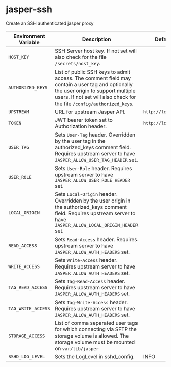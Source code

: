# jasper-ssh
Create an SSH authenticated jasper proxy

| Environment Variable | Description                                                                                                                                                                                                    | Default Value            |
|----------------------|----------------------------------------------------------------------------------------------------------------------------------------------------------------------------------------------------------------|--------------------------|
| `HOST_KEY`           | SSH Server host key. If not set will also check for the file `/secrets/host_key`.                                                                                                                              |                          |
| `AUTHORIZED_KEYS`    | List of public SSH keys to admit access. The comment field may contain a user tag and optionally the user origin to support multiple users. If not set will also check for the file `/config/authorized_keys`. |                          |
| `UPSTREAM`           | URL for upstream Jasper API.                                                                                                                                                                                   | `http://localhost:8081/` |
| `TOKEN`              | JWT bearer token set to Authorization header.                                                                                                                                                                  | `http://localhost:8081/` |
| `USER_TAG`           | Sets `User-Tag` header. Overridden by the user tag in the authorized_keys comment field. Requires upstream server to have `JASPER_ALLOW_USER_TAG_HEADER` set.                                                  |                          |
| `USER_ROLE`          | Sets `User-Role` header. Requires upstream server to have `JASPER_ALLOW_USER_ROLE_HEADER` set.                                                                                                                 |                          |
| `LOCAL_ORIGIN`       | Sets `Local-Origin` header. Overridden by the user origin in the authorized_keys comment field. Requires upstream server to have `JASPER_ALLOW_LOCAL_ORIGIN_HEADER` set.                                       |                          |
| `READ_ACCESS`        | Sets `Read-Access` header. Requires upstream server to have `JASPER_ALLOW_AUTH_HEADERS` set.                                                                                                                   |                          |
| `WRITE_ACCESS`       | Sets `Write-Access` header. Requires upstream server to have `JASPER_ALLOW_AUTH_HEADERS` set.                                                                                                                  |                          |
| `TAG_READ_ACCESS`    | Sets `Tag-Read-Access` header. Requires upstream server to have `JASPER_ALLOW_AUTH_HEADERS` set.                                                                                                               |                          |
| `TAG_WRITE_ACCESS`   | Sets `Tag-Write-Access` header. Requires upstream server to have `JASPER_ALLOW_AUTH_HEADERS` set.                                                                                                              |                          |
| `STORAGE_ACCESS`     | List of comma separated user tags for which connecting via SFTP the storage volume is allowed. The storage volume must be mounted on `var/lib/jasper`                    |                          |
| `SSHD_LOG_LEVEL`     | Sets the LogLevel in sshd_config.                                                                                                                                                                              | INFO                     |
